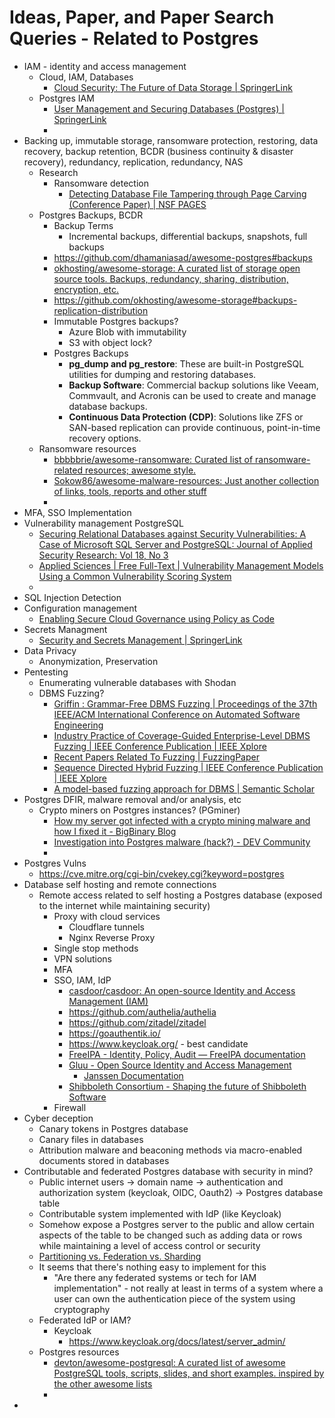 # Ideas, Paper, and Paper Search Queries - Related to Postgres
- IAM - identity and access management
	- Cloud, IAM, Databases
		- [Cloud Security: The Future of Data Storage | SpringerLink](https://link.springer.com/chapter/10.1007/978-981-16-3961-6_9) 
	- Postgres IAM 
		- [User Management and Securing Databases (Postgres) | SpringerLink](https://link.springer.com/chapter/10.1007/978-1-4842-5663-3_3) 
		- 
- Backing up, immutable storage, ransomware protection, restoring, data recovery, backup retention, BCDR (business continuity & disaster recovery), redundancy, replication, redundancy, NAS
	- Research
		- Ransomware detection
			- [Detecting Database File Tampering through Page Carving (Conference Paper) | NSF PAGES](https://par.nsf.gov/biblio/10078874) 
	- Postgres Backups, BCDR
		- Backup Terms
			- Incremental backups, differential backups, snapshots, full backups
		- https://github.com/dhamaniasad/awesome-postgres#backups 
		- [okhosting/awesome-storage: A curated list of storage open source tools. Backups, redundancy, sharing, distribution, encryption, etc.](https://github.com/okhosting/awesome-storage) 
		- https://github.com/okhosting/awesome-storage#backups-replication-distribution 
		- Immutable Postgres backups?
			- Azure Blob with immutability
			- S3 with object lock?
		- Postgres Backups
			- **pg_dump and pg_restore**: These are built-in PostgreSQL utilities for dumping and restoring databases.
			- **Backup Software**: Commercial backup solutions like Veeam, Commvault, and Acronis can be used to create and manage database backups.
			- **Continuous Data Protection (CDP)**: Solutions like ZFS or SAN-based replication can provide continuous, point-in-time recovery options.
	- Ransomware resources
		- [bbbbbrie/awesome-ransomware: Curated list of ransomware-related resources; awesome style.](https://github.com/bbbbbrie/awesome-ransomware) 
		- [Sokow86/awesome-malware-resources: Just another collection of links, tools, reports and other stuff](https://github.com/Sokow86/awesome-malware-resources) 
		- 
- MFA, SSO Implementation
- Vulnerability management PostgreSQL
	- [Securing Relational Databases against Security Vulnerabilities: A Case of Microsoft SQL Server and PostgreSQL: Journal of Applied Security Research: Vol 18, No 3](https://www.tandfonline.com/doi/abs/10.1080/19361610.2021.2006032)  
	- [Applied Sciences | Free Full-Text | Vulnerability Management Models Using a Common Vulnerability Scoring System](https://www.mdpi.com/2076-3417/11/18/8735) 
	- 
- SQL Injection Detection
- Configuration management
	- [Enabling Secure Cloud Governance using Policy as Code](https://odr.chalmers.se/items/a15a77b7-7005-4412-9dd3-5f3f639b558e) 
- Secrets Managment
	- [Security and Secrets Management | SpringerLink](https://link.springer.com/chapter/10.1007/978-1-4842-8673-9_9) 
- Data Privacy
	- Anonymization, Preservation
- Pentesting
	- Enumerating vulnerable databases with Shodan
	- DBMS Fuzzing?
		- [Griffin : Grammar-Free DBMS Fuzzing | Proceedings of the 37th IEEE/ACM International Conference on Automated Software Engineering](https://dl.acm.org/doi/abs/10.1145/3551349.3560431) 
		- [Industry Practice of Coverage-Guided Enterprise-Level DBMS Fuzzing | IEEE Conference Publication | IEEE Xplore](https://ieeexplore.ieee.org/abstract/document/9401989) 
		- [Recent Papers Related To Fuzzing | FuzzingPaper](https://wcventure.github.io/FuzzingPaper/) 
		- [Sequence Directed Hybrid Fuzzing | IEEE Conference Publication | IEEE Xplore](https://ieeexplore.ieee.org/document/9054807) 
		- [A model-based fuzzing approach for DBMS | Semantic Scholar](https://www.semanticscholar.org/paper/A-model-based-fuzzing-approach-for-DBMS-Wang-Zhang/a58239f7a8f2839db3b2ccf91e668904f44a3ced) 
- Postgres DFIR, malware removal and/or analysis, etc
	- Crypto miners on Postgres instances? (PGminer)
		- [How my server got infected with a crypto mining malware and how I fixed it - BigBinary Blog](https://www.bigbinary.com/blog/how-my-server-got-infected-with-a-crypto-mining-malware-and-how-i-fixed-it)
		- [Investigation into Postgres malware (hack?) - DEV Community](https://dev.to/sanchitsharma/investigation-into-postgres-malware-hack-2ai0) 
		- 
- Postgres Vulns
	- https://cve.mitre.org/cgi-bin/cvekey.cgi?keyword=postgres
- Database self hosting and remote connections
	- Remote access related to self hosting a Postgres database (exposed to the internet while maintaining security)
		- Proxy with cloud services
			- Cloudflare tunnels
			- Nginx Reverse Proxy
		- Single stop methods 
		- VPN solutions
		- MFA
		- SSO, IAM, IdP
			- [casdoor/casdoor: An open-source Identity and Access Management (IAM)](https://github.com/casdoor/casdoor) 
			- https://github.com/authelia/authelia 
			- https://github.com/zitadel/zitadel
			- https://goauthentik.io/ 
			- https://www.keycloak.org/ - best candidate
			- [FreeIPA - Identity, Policy, Audit — FreeIPA documentation](https://www.freeipa.org/) 
			- [Gluu - Open Source Identity and Access Management](https://gluu.org/#) 
				- [Janssen Documentation](https://docs.jans.io/v1.0.18/) 
			- [Shibboleth Consortium - Shaping the future of Shibboleth Software](https://www.shibboleth.net/)
		- Firewall
- Cyber deception
	- Canary tokens in Postgres database
	- Canary files in databases
	- Attribution malware and beaconing methods via macro-enabled documents stored in databases
- Contributable and federated Postgres database with security in mind?
	- Public internet users -> domain name -> authentication and authorization system (keycloak, OIDC, Oauth2) -> Postgres database table
	- Contributable system implemented with IdP (like Keycloak)
	- Somehow expose a Postgres server to the public and allow certain aspects of the table to be changed such as adding data or rows while maintaining a level of access control or security
	- [Partitioning vs. Federation vs. Sharding](https://lethargy.org/~jesus/writes/partitioning-vs-federation-vs-sharding/) 
	- It seems that there's nothing easy to implement for this
		- "Are there any federated systems or tech for IAM implementation" - not really at least in terms of a system where a user can own the authentication piece of the system using cryptography
	- Federated IdP or IAM?
		- Keycloak
			- https://www.keycloak.org/docs/latest/server_admin/ 
	- Postgres resources
		- [devton/awesome-postgresql: A curated list of awesome PostgreSQL tools, scripts, slides, and short examples. inspired by the other awesome lists](https://github.com/devton/awesome-postgresql) 
		- 
- 